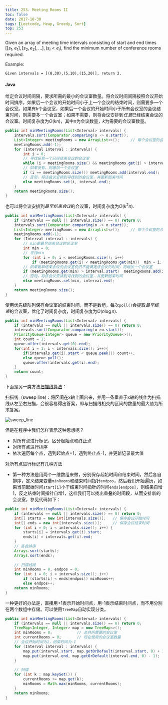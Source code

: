 ```yaml
---
title: 253. Meeting Rooms II
toc: false
date: 2017-10-30
tags: [Leetcode, Heap, Greedy, Sort]
top: 253
---
```


Given an array of meeting time intervals consisting of start and end times $[[s_1,e_1],[s_2,e_2],...], (s_i < e_i)$, find the minimum number of conference rooms required.

Example:

```
Given intervals = [(0,30),(5,10),(15,20)], return 2.
```

#### Java

给定会议时间间隔，要求所需的最小的会议室数量。将会议时间间隔按照会议开始时间排序，如果后一个会议的开始时间小于上一个会议的结束时间，则需要多一个会议室。如果有$k$个会议室，如果后一个会议的开始时间小于所有会议室的会议结束时间，则需要多一个会议室；如果不需要，则将会议安排到*任意*已经结束会议的会议室。时间复杂度为$O(kn)$，其中$n$为会议数量，$k$为需要的会议室数量。

```Java
public int minMeetingRooms(List<Interval> intervals) {
    intervals.sort(Comparator.comparing(o -> o.start));
    List<Integer> meetingRooms = new ArrayList<>();     // 每个会议室的会议结束时间
    meetingRooms.add(-1);
    for (Interval interval : intervals) {
        int i = 0;
        // 寻找任意一个已经结束会议的会议室
        while (i < meetingRooms.size() && meetingRooms.get(i) > interval.start) i++;
        // 如果没有，则增加一个会议室
        if (i == meetingRooms.size()) meetingRooms.add(interval.end);
        // 否则，将该会议安排到寻找到的会议室，并更新结束时间
        else meetingRooms.set(i, interval.end);
    }
    return meetingRooms.size();
}
```

也可以将会议安排到*最早结束会议*的会议室，时间复杂度为$O(k^2n)$.

```Java
public int minMeetingRooms(List<Interval> intervals) {
    if (intervals == null || intervals.size() == 0) return 0;
    intervals.sort(Comparator.comparing(o -> o.start));
    List<Integer> meetingRooms = new ArrayList<>();     // 每个会议室的会议结束时间
    meetingRooms.add(-1);
    for (Interval interval : intervals) {
        // min是最早结束会议的会议室
        int min = 0;
        // 寻找min
        for (int i = 0; i < meetingRooms.size(); i++)
            if (meetingRooms.get(i) < meetingRooms.get(min))  min = i;
        // 如果最早结束会议的会议室仍旧不能满足该会议的时间，则增加一个会议室
        if (meetingRooms.get(min) > interval.start)  meetingRooms.add(interval.end);
        // 否则，将该会议安排到寻找到的会议室，并更新结束时间
        else meetingRooms.set(min, interval.end);
    }
    return meetingRooms.size();
}
```

使用优先级队列保存会议室的结束时间，而不是数组，每次`poll()`会提取*最早结束*的会议室，优化了时间复杂度，时间复杂度为$O(n\log n)$.

```Java
public int minMeetingRooms(List<Interval> intervals) {
    if (intervals == null || intervals.size() == 0) return 0;
    intervals.sort(Comparator.comparing(o->o.start));
    PriorityQueue<Integer> queue = new PriorityQueue<>();
    int count = 1;
    queue.offer(intervals.get(0).end);
    for(int i = 1; i < intervals.size(); i++){
        if(intervals.get(i).start < queue.peek()) count++;
        else queue.poll();
        queue.offer(intervals.get(i).end);
    }
    return count;
}
```

下面是另一类方法[扫描线算法](https://en.wikipedia.org/wiki/Sweep_line_algorithm)：

扫描线（sweep line)：将区间在x轴上画出来，并用一条垂直于x轴的线作为扫描线从左至右扫描，会很容易得出答案，即与扫描线相交的区间的数量的最大值为所求答案。

![sweep_line](http://phpk72ttq.bkt.clouddn.com/sweep_line.png?imageslim)

但是在程序中我们怎样表示这种思想呢？ 

* 对所有点进行标记，区分起始点和终止点 
* 对所有点进行排序 
* 依次遍历每个点，遇到起始点+1，遇到终止点-1，并更新记录最大值

对所有点进行标记有几种方法

* 第一种方法是用两个一维数组来做，分别保存起始时间和结束时间，然后各自排序，定义结果变量`minRooms`和结束时间指针`endpos`，然后我们开始遍历，如果当前起始时间`start[i]`小于结束时间指针的时间`ends[endpos]`，则结果自增1，反之结束时间指针自增1，这样我们可以找出重叠的时间段，从而安排新的会议室，参见代码如下：

```Java
public int minMeetingRooms(List<Interval> intervals) {
    if (intervals == null || intervals.size() == 0) return 0;
    int[] starts = new int[intervals.size()];   // 保存会议开始时间
    int[] ends = new int[intervals.size()];     // 保存会议结束时间
    for (int i = 0; i < intervals.size(); i++) {
        starts[i] = intervals.get(i).start;
        ends[i] = intervals.get(i).end;
    }
    // 各自排序
    Arrays.sort(starts);
    Arrays.sort(ends);
    
    // 扫描线段
    int minRooms = 0, endpos = 0;
    for (int i = 0; i < intervals.size(); i++)
        if (starts[i] < ends[endpos]) minRooms++;
        else endpos++;
    return minRooms;  
}
```

一种更好的办法是，直接用+1表示开始时间点，用-1表示结束时间点，而不用分别在两个数组中存储。可以使用`TreeMap`自动实现分类。

```Java
public int minMeetingRooms(List<Interval> intervals) {
    if (intervals == null || intervals.size() == 0) return 0;
    TreeMap<Integer, Integer> map = new TreeMap<>();
    int minRooms = 0;           // 总共所需要的会议室
    int currentRooms = 0;       // 现在使用的会议室数量
    // 会议开始时间为1，结束时间为-1
    for (Interval interval : intervals) {
        map.put(interval.start, map.getOrDefault(interval.start, 0) + 1);
        map.put(interval.end, map.getOrDefault(interval.end, 0) - 1);
    }
    
    // 扫描
    for (int k : map.keySet()) {
        currentRooms += map.get(k);
        minRooms = Math.max(minRooms, currentRooms);
    }
    return minRooms; 
}
```



